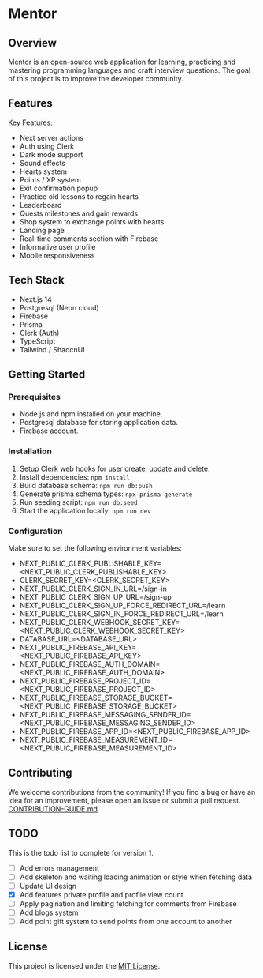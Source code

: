 # Mentor

## Overview

Mentor is an open-source web application for learning, practicing and mastering programming languages and craft interview questions. The goal of this project is to improve the developer community.

## Features

Key Features:

- Next server actions
- Auth using Clerk
- Dark mode support
- Sound effects
- Hearts system
- Points / XP system
- Exit confirmation popup
- Practice old lessons to regain hearts
- Leaderboard
- Quests milestones and gain rewards
- Shop system to exchange points with hearts
- Landing page
- Real-time comments section with Firebase
- Informative user profile
- Mobile responsiveness

## Tech Stack

- Next.js 14
- Postgresql (Neon cloud)
- Firebase
- Prisma
- Clerk (Auth)
- TypeScript
- Tailwind / ShadcnUI

## Getting Started

### Prerequisites

- Node.js and npm installed on your machine.
- Postgresql database for storing application data.
- Firebase account.

### Installation

1. Setup Clerk web hooks for user create, update and delete.
2. Install dependencies: `npm install`
3. Build database schema: `npm run db:push`
4. Generate prisma schema types: `npx prisma generate`
5. Run seeding script: `npm run db:seed`
6. Start the application locally: `npm run dev`

### Configuration

Make sure to set the following environment variables:

- NEXT_PUBLIC_CLERK_PUBLISHABLE_KEY=<NEXT_PUBLIC_CLERK_PUBLISHABLE_KEY>
- CLERK_SECRET_KEY=<CLERK_SECRET_KEY>
- NEXT_PUBLIC_CLERK_SIGN_IN_URL=/sign-in
- NEXT_PUBLIC_CLERK_SIGN_UP_URL=/sign-up
- NEXT_PUBLIC_CLERK_SIGN_UP_FORCE_REDIRECT_URL=/learn
- NEXT_PUBLIC_CLERK_SIGN_IN_FORCE_REDIRECT_URL=/learn
- NEXT_PUBLIC_CLERK_WEBHOOK_SECRET_KEY=<NEXT_PUBLIC_CLERK_WEBHOOK_SECRET_KEY>
- DATABASE_URL=<DATABASE_URL>
- NEXT_PUBLIC_FIREBASE_API_KEY=<NEXT_PUBLIC_FIREBASE_API_KEY>
- NEXT_PUBLIC_FIREBASE_AUTH_DOMAIN=<NEXT_PUBLIC_FIREBASE_AUTH_DOMAIN>
- NEXT_PUBLIC_FIREBASE_PROJECT_ID=<NEXT_PUBLIC_FIREBASE_PROJECT_ID>
- NEXT_PUBLIC_FIREBASE_STORAGE_BUCKET=<NEXT_PUBLIC_FIREBASE_STORAGE_BUCKET>
- NEXT_PUBLIC_FIREBASE_MESSAGING_SENDER_ID=<NEXT_PUBLIC_FIREBASE_MESSAGING_SENDER_ID>
- NEXT_PUBLIC_FIREBASE_APP_ID=<NEXT_PUBLIC_FIREBASE_APP_ID>
- NEXT_PUBLIC_FIREBASE_MEASUREMENT_ID=<NEXT_PUBLIC_FIREBASE_MEASUREMENT_ID>

## Contributing

We welcome contributions from the community! If you find a bug or have an idea for an improvement, please open an issue or submit a pull request. [CONTRIBUTION-GUIDE.md](CONTRIBUTION-GUIDE.md)

## TODO

This is the todo list to complete for version 1.

- [ ] Add errors management
- [ ] Add skeleton and waiting loading animation or style when fetching data
- [ ] Update UI design
- [x] Add features private profile and profile view count
- [ ] Apply pagination and limiting fetching for comments from Firebase
- [ ] Add blogs system
- [ ] Add point gift system to send points from one account to another

## License

This project is licensed under the [MIT License](LICENSE).
